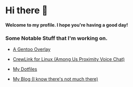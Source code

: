 # Hi there 👋

#### Welcome to my profile. I hope you're having a good day!

<!--
**TheGreatMcPain/TheGreatMcPain** is a ✨ _special_ ✨ repository because its `README.md` (this file) appears on your GitHub profile.

Here are some ideas to get you started:

- 🔭 I’m currently working on ...
- 🌱 I’m currently learning ...
- 👯 I’m looking to collaborate on ...
- 🤔 I’m looking for help with ...
- 💬 Ask me about ...
- 📫 How to reach me: ...
- 😄 Pronouns: ...
- ⚡ Fun fact: ...
-->

### Some Notable Stuff that I'm working on.

- [A Gentoo Overlay](https://github.com/TheGreatMcPain/TheGreatMcPain-overlay)

- [CrewLink for Linux (Among Us Proximity Voice Chat)](https://github.com/TheGreatMcPain/CrewLink)

- [My Dotfiles](https://github.com/TheGreatMcPain/dotfiles)

- [My Blog (I know there's not much there)](https://thegreatmcpain.gitlab.io/blog/)
